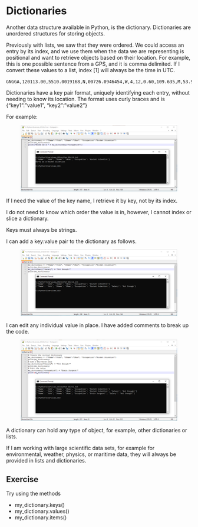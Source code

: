 # Dictionaries

Another data structure available in Python, is the dictionary. Dictionaries are unordered structures for storing objects.&#x20;

Previously with lists, we saw that they were ordered. We could access an entry by its index, and we use them when the data we are representing is positional and want to retrieve objects based on their location. For example, this is one possible sentence from a GPS, and it is comma delimited. If I convert these values to a list, index \[1] will always be the time in UTC.

```
GNGGA,120113.00,5510.0019168,N,00726.0946454,W,4,12,0.60,109.635,M,53.911,M,1.0,0000*73
```

Dictionaries have a key pair format, uniquely identifying each entry, without needing to know its location. The format uses curly braces and is {“key1”:”value1”, “key2”:”value2”}&#x20;

For example:

<figure><img src="../.gitbook/assets/image (12).png" alt=""><figcaption></figcaption></figure>

If I need the value of the key name, I retrieve it by key, not by its index.&#x20;

I do not need to know which order the value is in, however, I cannot index or slice a dictionary.&#x20;

Keys must always be strings.

I can add a key:value pair to the dictionary as follows.

<figure><img src="../.gitbook/assets/image (13).png" alt=""><figcaption></figcaption></figure>

I can edit any individual value in place. I have added comments to break up the code.

<figure><img src="../.gitbook/assets/image (14).png" alt=""><figcaption></figcaption></figure>

A dictionary can hold any type of object, for example, other dictionaries or lists.&#x20;

If I am working with large scientific data sets, for example for environmental, weather, physics, or maritime data, they will always be provided in lists and dictionaries.&#x20;

## Exercise&#x20;

Try using the methods

* my\_dictionary.keys()
* my\_dictionary.values()
* my\_dictionary.items()
